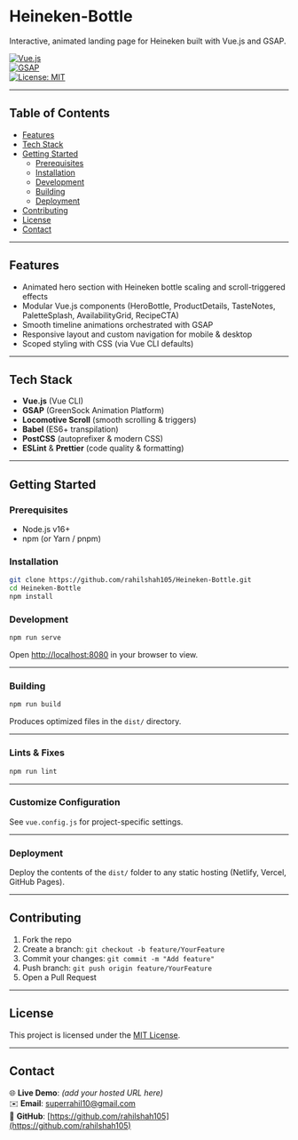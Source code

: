 # Heineken-Bottle

Interactive, animated landing page for Heineken built with Vue.js and GSAP.

[![Vue.js](https://img.shields.io/badge/Vue-3.2-blue.svg?logo=vue.js&logoColor=white)](https://vuejs.org/)  
[![GSAP](https://img.shields.io/badge/GSAP-3.11-green.svg?logo=greensock&logoColor=white)](https://greensock.com/gsap/)  
[![License: MIT](https://img.shields.io/badge/license-MIT-blue.svg)](/LICENSE)

---

## Table of Contents

- [Features](#features)
- [Tech Stack](#tech-stack)
- [Getting Started](#getting-started)
  - [Prerequisites](#prerequisites)
  - [Installation](#installation)
  - [Development](#development)
  - [Building](#building)
  - [Deployment](#deployment)
- [Contributing](#contributing)
- [License](#license)
- [Contact](#contact)

---

## Features

- Animated hero section with Heineken bottle scaling and scroll-triggered effects
- Modular Vue.js components (HeroBottle, ProductDetails, TasteNotes, PaletteSplash, AvailabilityGrid, RecipeCTA)
- Smooth timeline animations orchestrated with GSAP
- Responsive layout and custom navigation for mobile & desktop
- Scoped styling with CSS (via Vue CLI defaults)

---

## Tech Stack

- **Vue.js** (Vue CLI)
- **GSAP** (GreenSock Animation Platform)
- **Locomotive Scroll** (smooth scrolling & triggers)
- **Babel** (ES6+ transpilation)
- **PostCSS** (autoprefixer & modern CSS)
- **ESLint** & **Prettier** (code quality & formatting)

---

## Getting Started

### Prerequisites

- Node.js v16+
- npm (or Yarn / pnpm)

### Installation

```bash
git clone https://github.com/rahilshah105/Heineken-Bottle.git
cd Heineken-Bottle
npm install
```

### Development

```bash
npm run serve
```

Open [http://localhost:8080](http://localhost:8080) in your browser to view.

---

### Building

```bash
npm run build
```

Produces optimized files in the `dist/` directory.

---

### Lints & Fixes

```bash
npm run lint
```

---

### Customize Configuration

See `vue.config.js` for project-specific settings.

---

### Deployment

Deploy the contents of the `dist/` folder to any static hosting (Netlify, Vercel, GitHub Pages).

---

## Contributing

1. Fork the repo
2. Create a branch: `git checkout -b feature/YourFeature`
3. Commit your changes: `git commit -m "Add feature"`
4. Push branch: `git push origin feature/YourFeature`
5. Open a Pull Request

---

## License

This project is licensed under the [MIT License](LICENSE).

---

## Contact

🌐 **Live Demo**: _(add your hosted URL here)_  
✉️ **Email**: [superrahil10@gmail.com](mailto:superrahil10@gmail.com)  
🐙 **GitHub**: [https://github.com/rahilshah105](https://github.com/rahilshah105)
